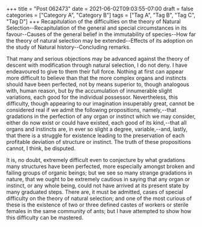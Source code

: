 +++
title = "Post 062473"
date = 2021-06-02T09:03:55-07:00
draft = false
categories = ["Category A", "Category B"]
tags = ["Tag A", "Tag B", "Tag C", "Tag D"]
+++
Recapitulation of the difficulties on the theory of Natural Selection--Recapitulation of the general and special circumstances in its favour--Causes of the general belief in the immutability of species--How far the theory of natural selection may be extended--Effects of its adoption on the study of Natural history--Concluding remarks.

That many and serious objections may be advanced against the theory of descent with modification through natural selection, I do not deny. I have endeavoured to give to them their full force. Nothing at first can appear more difficult to believe than that the more complex organs and instincts should have been perfected, not by means superior to, though analogous with, human reason, but by the accumulation of innumerable slight variations, each good for the individual possessor. Nevertheless, this difficulty, though appearing to our imagination insuperably great, cannot be considered real if we admit the following propositions, namely,--that gradations in the perfection of any organ or instinct which we may consider, either do now exist or could have existed, each good of its kind,--that all organs and instincts are, in ever so slight a degree, variable,--and, lastly, that there is a struggle for existence leading to the preservation of each profitable deviation of structure or instinct. The truth of these propositions cannot, I think, be disputed.

It is, no doubt, extremely difficult even to conjecture by what gradations many structures have been perfected, more especially amongst broken and failing groups of organic beings; but we see so many strange gradations in nature, that we ought to be extremely cautious in saying that any organ or instinct, or any whole being, could not have arrived at its present state by many graduated steps. There are, it must be admitted, cases of special difficulty on the theory of natural selection; and one of the most curious of these is the existence of two or three defined castes of workers or sterile females in the same community of ants; but I have attempted to show how this difficulty can be mastered.
